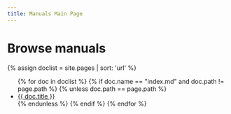 ```yaml
---
title: Manuals Main Page
---
```


# Browse manuals

{% assign doclist = site.pages | sort: 'url' %}
<ul>
   {% for doc in doclist %}
        {% if doc.name == "index.md" and doc.path != page.path %}
            {% unless doc.path == page.path %}
                <li><a href="{{ site.baseurl }}{{ doc.url }}">{{ doc.title }}</a></li>
            {% endunless %}
        {% endif %}
    {% endfor %}
</ul>

